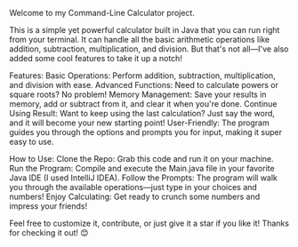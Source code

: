 Welcome to my Command-Line Calculator project.

This is a simple yet powerful calculator built in Java that you can run right from your terminal. It can handle all the basic arithmetic operations like addition, subtraction, multiplication, and division. But that's not all—I've also added some cool features to take it up a notch!

Features:
Basic Operations: Perform addition, subtraction, multiplication, and division with ease.
Advanced Functions: Need to calculate powers or square roots? No problem!
Memory Management: Save your results in memory, add or subtract from it, and clear it when you're done.
Continue Using Result: Want to keep using the last calculation? Just say the word, and it will become your new starting point!
User-Friendly: The program guides you through the options and prompts you for input, making it super easy to use.

How to Use:
Clone the Repo: Grab this code and run it on your machine.
Run the Program: Compile and execute the Main.java file in your favorite Java IDE (I used IntelliJ IDEA).
Follow the Prompts: The program will walk you through the available operations—just type in your choices and numbers!
Enjoy Calculating: Get ready to crunch some numbers and impress your friends!

Feel free to customize it, contribute, or just give it a star if you like it! Thanks for checking it out! 😊
